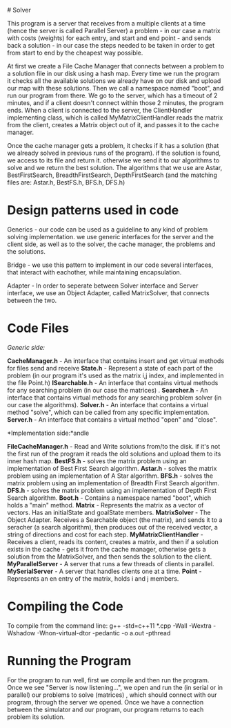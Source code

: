 
﻿# Solver

This program is a server that receives from a multiple clients at a time (hence the server is called Parallel Server) a problem - in our case a matrix with costs (weights) for each entry, and start and end point - and sends back a solution - in our case the steps needed to be taken in order to get from start to end by the cheapest way possible.

At first we create a File Cache Manager that connects between a problem to a solution file in our disk using a hash map.
Every time we run the program it checks all the available solutions we already have on our disk and upload our map with these solutions.
Then we call a namespace named "boot", and run our program from there. We go to the server, which has a timeout of 2 minutes, and if a client doesn't connect within those 2 minutes, the program ends. When a client is connected to the server, the ClientHandler implementing class, which is called MyMatrixClientHandler reads the matrix from the client, creates a Matrix object out of it, and passes it to the cache manager.

Once the cache manager gets a problem,  it checks if it has a solution (that we already solved in previous runs of the program). if the solution is found, we access to  its file and return it. otherwise we send it to our algorithms to solve and we return the best solution.
The algorithms that we use are Astar, BestFirstSearch, BreadthFirstSearch, DepthFirstSearch (and the matching files are: Astar.h, BestFS.h, BFS.h, DFS.h)

# Design patterns used in code

Generics - our code can be used as a guideline to any kind of problem solving implementation.  we use generic interfaces for the server and the client side, as well as to the solver, the cache manager, the problems and the solutions.

Bridge -  we use this pattern to implement in our code several interfaces, that interact with eachother, while maintaining encapsulation.

Adapter - In order to seperate between Solver interface and Server interface, we use an Object Adapter, called MatrixSolver, that connects between the two.

# Code Files


*Generic side:*

**CacheManager.h** - An interface that contains insert and get virtual methods for files send and receive
**State.h** - Represent a state of each part of the problem (in our program it's used as the matrix i,j index, and implemented in the file Point.h)
**ISearchable.h** - An interface that contains virtual methods for any searching problem (in our case the matrices) .
**Searcher.h** - An interface that contains virtual methods for any searching problem solver (in our case the algorithms).
**Solver.h** - An interface that contains a virtual method "solve", which can be called from any specific implementation.
**Server.h** -   An interface that contains a virtual method "open" and "close".


*Implementation side:*andle

**FileCacheManager.h** -  Read and Write solutions from/to the disk. if it's not the first run of the program it reads the old solutions and upload them to its inner hash map. 
**BestFS.h** - solves the matrix problem using an implementation of Best First Search algorithm.
**Astar.h** - solves the matrix problem using an implementation of A Star algorithm.
**BFS.h** - solves the matrix problem using an implementation of Breadth First Search algorithm.
**DFS.h** - solves the matrix problem using an implementation of Depth First Search algorithm.
**Boot.h** - Contains a namespace named "boot", which holds a "main" method.
**Matrix** - Represents the matrix as a vector of vectors. Has an initialState and goalState members.
**MatrixSolver** - The Object Adapter. Receives a Searchable object (the matrix), and sends it to a seracher (a search algorithm), then produces out of the received vector, a string of directions and cost for each step.
**MyMatrixClientHandler** -  Receives a client, reads its content, creates a matrix, and then if a solution exists in the cache - gets it from the cache manager, otherwise gets a solution from the MatrixSolver, and then sends the solution to the client.
**MyParallelServer** - A server that runs a few threads of clients in parallel.
**MySerialServer** - A server that handles clients one at a time.
**Point** - Represents an en entry of the matrix, holds i and j members.




# Compiling the Code

To compile from the command line:
g++ -std=c++11 *.cpp -Wall -Wextra -Wshadow -Wnon-virtual-dtor -pedantic -o a.out -pthread

# Running the Program
 
For the program to run well, first we compile and then run the program. Once we see "Server is now listening...", we open and run the (in serial or in parallel) our problems to solve (matrices) , which should connect with our program, through the server we opened. Once we have a  connection between the simulator and our program, our program returns to each problem its solution.

<!--stackedit_data:
eyJoaXN0b3J5IjpbOTQ4MjgxMjM4XX0=
-->